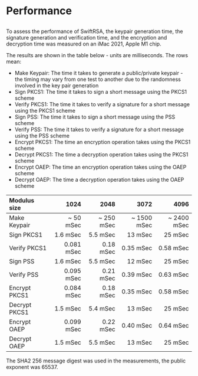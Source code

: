 # Performance

## 

To assess the performance of SwiftRSA, the keypair generation time, the signature generation and verification time,
and the encryption and decryption time was measured on an iMac 2021, Apple M1 chip.

The results are shown in the table below - units are milliseconds. The rows mean:

* Make Keypair: The time it takes to generate a public/private keypair -
the timing may vary from one test to another due to the randomness involved in the key pair generation
* Sign PKCS1: The time it takes to sign a short message using the PKCS1 scheme
* Verify PKCS1: The time it takes to verify a signature for a short message using the PKCS1 scheme
* Sign PSS: The time it takes to sign a short message using the PSS scheme
* Verify PSS: The time it takes to verify a signature for a short message using the PSS scheme
* Encrypt PKCS1: The time an encryption operation takes using the PKCS1 scheme
* Decrypt PKCS1: The time a decryption operation takes using the PKCS1 scheme
* Encrypt OAEP: The time an encryption operation takes using the OAEP scheme
* Decrypt OAEP: The time a decryption operation takes using the OAEP scheme

| Modulus size  | 1024       | 2048        | 3072        | 4096        |
|:--------------|-----------:|------------:|------------:|------------:|
| Make Keypair  | ~ 50 mSec  | ~ 250 mSec  | ~ 1500 mSec | ~ 2400 mSec |
| Sign PKCS1    | 1.6 mSec   | 5.5 mSec    | 13 mSec     | 25 mSec     |
| Verify PKCS1  | 0.081 mSec | 0.18 mSec   | 0.35 mSec   | 0.58 mSec   |
| Sign PSS      | 1.6 mSec   | 5.5 mSec    | 12 mSec     | 25 mSec     |
| Verify PSS    | 0.095 mSec | 0.21 mSec   | 0.39 mSec   | 0.63 mSec   |
| Encrypt PKCS1 | 0.084 mSec | 0.18 mSec   | 0.35 mSec   | 0.58 mSec   |
| Decrypt PKCS1 | 1.5 mSec   | 5.4 mSec    | 13 mSec     | 25 mSec     |
| Encrypt OAEP  | 0.099 mSec | 0.22 mSec   | 0.40 mSec   | 0.64 mSec   |
| Decrypt OAEP  | 1.5 mSec   | 5.5 mSec    | 13 mSec     | 25 mSec     |

The SHA2 256 message digest was used in the measurements, the public exponent was 65537.
